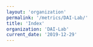 ```yaml
---
layout: 'organization'
permalink: '/metrics/DAI-Lab/'
title: 'Index'
organization: 'DAI-Lab'
current_date: '2019-12-29'
---
```

